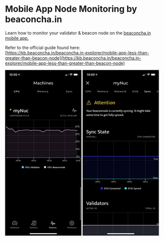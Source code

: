 # Mobile App Node Monitoring by beaconcha.in

Learn how to monitor your validator & beacon node on the [beaconcha.in mobile app.](https://beaconcha.in/mobile)

Refer to the official guide found here: [https://kb.beaconcha.in/beaconcha.in-explorer/mobile-app-less-than-greater-than-beacon-node](https://kb.beaconcha.in/beaconcha.in-explorer/mobile-app-less-than-greater-than-beacon-node)

![beaconcha.in mobile app monitoring](./../../../ethereum-staking-guide/.gitbook/assets/grafik.png)
